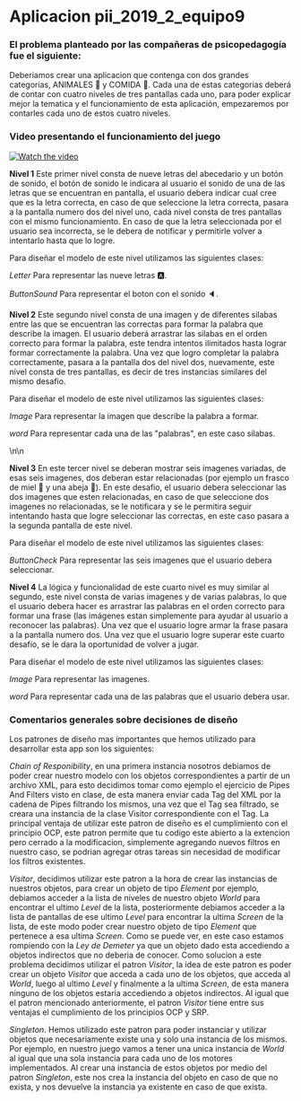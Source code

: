 # Aplicacion pii_2019_2_equipo9

### El problema planteado por las compañeras de psicopedagogía fue el siguiente:

Deberiamos crear una aplicacion que contenga con dos grandes categorias, ANIMALES :elephant: y COMIDA :apple:.
Cada una de estas categorias deberá de contar con cuatro niveles de tres pantallas cada uno, para poder explicar mejor la 
tematica y el funcionamiento de esta aplicación, empezaremos por contarles cada uno de estos cuatro niveles.

### Video presentando el funcionamiento del juego


[![Watch the video](https://img.youtube.com/vi/pQ6Ezq72J5A/hqdefault.jpg)](https://youtu.be/pQ6Ezq72J5A)

**Nivel 1**
Este primer nivel consta de nueve letras del abecedario y un botón de sonido, el botón de sonido le indicara al usuario el sonido de una de las letras que se encuentran en pantalla, el usuario debera indicar cual cree que es la letra correcta, en caso de que seleccione la letra correcta, pasara a la pantalla numero dos del nivel uno, cada nivel consta de tres pantallas con el mismo funcionamiento. En caso de que la letra seleccionada por el usuario sea incorrecta, se le debera de notificar y permitirle volver a intentarlo hasta que lo logre.

Para diseñar el modelo de este nivel utilizamos las siguientes clases:

*Letter* Para representar las nueve letras :a:.

*ButtonSound* Para representar el boton con el sonido :speaker:.






**Nivel 2**
Este segundo nivel consta de una imagen y de diferentes silabas entre las que se encuentran las correctas para formar la palabra que 
describe la imagen. El usuario deberá arrastrar las silabas en el orden correcto para formar la palabra, este tendra intentos ilimitados 
hasta lograr formar correctamente la palabra. Una vez que logro completar la palabra correctamente, pasara a la pantalla dos del nivel dos, nuevamente, este nivel consta de tres pantallas, es decir de tres instancias similares del mismo desafio.

Para diseñar el modelo de este nivel utilizamos las siguientes clases:

*Image* Para representar la imagen que describe la palabra a formar.

*word* Para representar cada una de las "palabras", en este caso silabas.


\n\n



**Nivel 3**
En este tercer nivel se deberan mostrar seis imagenes variadas, de esas seis imagenes, dos deberan estar relacionadas (por ejemplo un frasco de miel :honey_pot: y una abeja :honeybee:). En este desafio, el usuario debera seleccionar las dos imagenes que esten relacionadas, en caso de que seleccione dos imagenes no relacionadas, se le notificara y se le permitira seguir intentando hasta que logre seleccionar las correctas, en este caso pasara a la segunda pantalla de este nivel.

Para diseñar el modelo de este nivel utilizamos las siguientes clases:

*ButtonCheck* Para representar las seis imagenes que el usuario debera seleccionar.






**Nivel 4** 
La lógica y funcionalidad de este cuarto nivel es muy similar al segundo, este nivel consta de varias imagenes y de varias palabras, lo que el usuario debera hacer es arrastrar las palabras en el orden correcto para formar una frase (las imágenes estan simplemente para ayudar al usuario a reconocer las palabras). Una vez que el usuario logre armar la frase pasara a la pantalla numero dos.
Una vez que el usuario logre superar este cuarto desafío, se le dara la oportunidad de volver a jugar.

Para diseñar el modelo de este nivel utilizamos las siguientes clases:

*Image* Para representar las imagenes.

*word* Para representar cada una de las palabras que el usuario debera usar.






### Comentarios generales sobre decisiones de diseño

Los patrones de diseño mas importantes que hemos utilizado para desarrollar esta app son los siguientes:

*Chain of Responibility*, en una primera instancia nosotros debiamos de poder crear nuestro modelo con los objetos correspondientes
a partir de un archivo XML, para esto decidimos tomar como ejemplo el ejercicio de Pipes And Filters visto en clase, de esta manera
enviar cada Tag del XML por la cadena de Pipes filtrando los mismos, una vez que el Tag sea filtrado, se creara una instancia de la clase Visitor correspondiente con el Tag. La principal ventaja de utilizar este patron de diseño es el cumplimiento con el principio OCP, este patron permite que tu codigo este abierto a la extencion pero cerrado a la modificacion, simplemente agregando nuevos filtros en nuestro caso, se podrian agregar otras tareas sin necesidad de modificar los filtros existentes.

*Visitor*, decidimos utilizar este patron a la hora de crear las instancias de nuestros objetos, para crear un objeto de tipo *Element*
por ejemplo, debiamos acceder a la lista de niveles de nuestro objeto *World* para encontrar el ultimo *Level* de la lista,
posteriormente debiamos acceder a la lista de pantallas de ese ultimo *Level* para encontrar la ultima *Screen* de la lista, de este  modo poder crear nuestro objeto de tipo *Element* que pertenece a esa ultima *Screen*. Como se puede ver, en este caso estamos rompiendo con la *Ley de Demeter* ya que un objeto dado esta accediendo a objetos indirectos que no deberia de conocer. Como solucion a este problema decidimos utilizar el patron *Visitor*, la idea de este patron es poder crear un objeto *Visitor* que acceda a cada uno de los objetos, que acceda al *World*, luego al ultimo *Level* y finalmente a la ultima *Screen*, de esta manera ninguno de los objetos estaria accediendo a objetos indirectos. Al igual que el patron mencionado anteriormente, el patron *Visitor* tiene entre sus ventajas el cumplimiento de los principios OCP y SRP.

*Singleton*. Hemos utilizado este patron para poder instanciar y utilizar objetos que necesariamente existe una y solo una instancia de los mismos. Por ejemplo, en nuestro juego vamos a tener una unica instancia de *World* al igual que una sola instancia para cada uno de los motores implementados. Al crear una instancia de estos objetos por medio del patron *Singleton*, este nos crea la instancia del objeto en caso de que no exista, y nos devuelve la instancia ya existente en caso de que exista.









